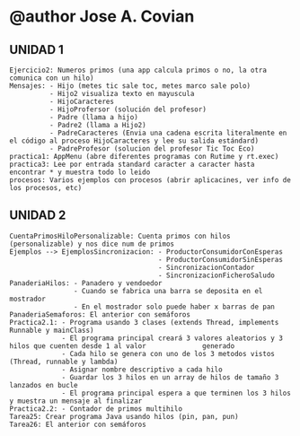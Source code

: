 # @author Jose A. Covian

## UNIDAD 1
    Ejercicio2: Numeros primos (una app calcula primos o no, la otra comunica con un hilo)
    Mensajes: - Hijo (metes tic sale toc, metes marco sale polo)
              - Hijo2 visualiza texto en mayuscula
              - HijoCaracteres 
              - HijoProfersor (solución del profesor)
              - Padre (llama a hijo)
              - Padre2 (llama a Hijo2)
              - PadreCaracteres (Envia una cadena escrita literalmente en el código al proceso HijoCaracteres y lee su salida estándard)
              - PadreProfesor (solucion del profesor Tic Toc Eco)                 
    practica1: AppMenu (abre diferentes programas con Rutime y rt.exec)
    practica3: Lee por entrada standard caracter a caracter hasta encontrar * y muestra todo lo leido
    procesos: Varios ejemplos con procesos (abrir aplicacines, ver info de los procesos, etc)
    
## UNIDAD 2
    CuentaPrimosHiloPersonalizable: Cuenta primos con hilos (personalizable) y nos dice num de primos
    Ejemplos --> EjemplosSincronizacion: - ProductorConsumidorConEsperas
                                         - ProductorConsumidorSinEsperas
                                         - SincronizacionContador
                                         - SincronizacionFicheroSaludo
    PanaderiaHilos: - Panadero y vendoedor
                    - Cuando se fabrica una barra se deposita en el mostrador
                    - En el mostrador solo puede haber x barras de pan
    PanaderiaSemaforos: El anterior con semáforos
    Practica2.1: - Programa usando 3 clases (extends Thread, implements Runnable y mainClass)
                 - El programa principal creará 3 valores aleatorios y 3 hilos que cuenten desde 1 al valor              generado
                 - Cada hilo se genera con uno de los 3 metodos vistos (Thread, runnable y lambda)
                 - Asignar nombre descriptivo a cada hilo
                 - Guardar los 3 hilos en un array de hilos de tamaño 3 lanzados en bucle
                 - El programa principal espera a que terminen los 3 hilos y muestra un mensaje al finalizar
    Practica2.2: - Contador de primos multihilo
    Tarea25: Crear programa Java usando hilos (pin, pan, pun)
    Tarea26: El anterior con semáforos
